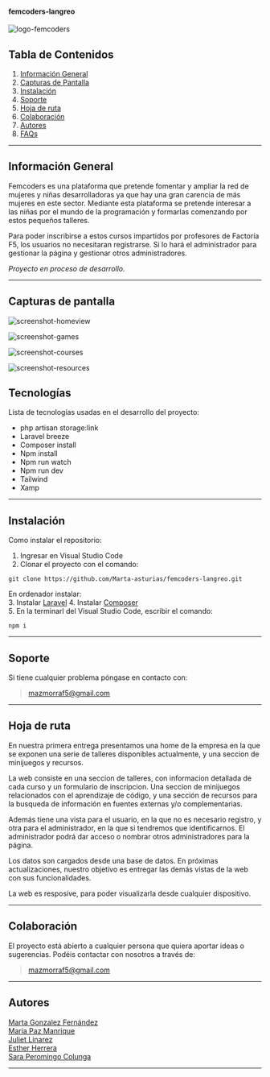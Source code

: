 #### femcoders-langreo
![logo-femcoders](https://user-images.githubusercontent.com/104801269/192168831-13556df3-8d62-43c2-9c52-36061fd900dd.png)



## Tabla de Contenidos
1. [Información General](#información-general)
2. [Capturas de Pantalla](#capturas-de-pantalla)
4. [Instalación](#instalación)
5. [Soporte](#soporte)
6. [Hoja de ruta](#hoja-de-ruta)
7. [Colaboración](#colaboración)
8. [Autores](#autores)
9. [FAQs](#faqs)

***
## Información General
Femcoders es una plataforma que pretende fomentar y ampliar la red de mujeres y niñas desarrolladoras ya que hay una gran carencia de más mujeres en este sector. Mediante esta plataforma se pretende interesar a las niñas por el mundo de la programación y formarlas comenzando por estos pequeños talleres.

Para poder inscribirse a estos cursos impartidos por profesores de Factoría F5, los usuarios no necesitaran registrarse. Si lo hará el administrador para gestionar la página y gestionar otros administradores.

*Proyecto en proceso de desarrollo.*   

***

## Capturas de pantalla

![screenshot-homeview](https://user-images.githubusercontent.com/104801269/192168840-7a237f25-76b1-41e2-b976-ddc48c5766e4.png)

![screenshot-games](https://user-images.githubusercontent.com/104801269/192168853-4da2629f-0f61-430b-9532-bb92ce163fb1.png)

![screenshot-courses](https://user-images.githubusercontent.com/104801269/192168860-166b29a7-4c9a-4f33-b908-496bb432bf67.png)

![screenshot-resources](https://user-images.githubusercontent.com/104801269/192168865-183952af-6318-4aa6-b273-0c9b10ac4a8c.png)

## Tecnologías
Lista de tecnologías usadas en el desarrollo del proyecto:
* php artisan storage:link
* Laravel breeze
* Composer install
* Npm install
* Npm run watch
* Npm run dev
* Tailwind
* Xamp


***
## Instalación
Como instalar el repositorio:

1. Ingresar en Visual Studio Code
2.  Clonar el proyecto con el comando: 
 ``` 
git clone https://github.com/Marta-asturias/femcoders-langreo.git
```
En ordenador instalar:  
3. Instalar [Laravel](https://laravel.com/docs/8.x/installation)
4. Instalar [Composer](https://www.hostinger.es/tutoriales/como-instalar-composer)  
5. En la terminarl del Visual Studio Code, escribir el comando:   
``` 
npm i 
```

***


## Soporte
Si tiene cualquier problema póngase en contacto con: 
>mazmorraf5@gmail.com

***

## Hoja de ruta

En nuestra primera entrega presentamos una home de la empresa en la que se exponen una serie de talleres disponibles actualmente, y una seccion de minijuegos y recursos.

La web consiste en una seccion de talleres, con informacion detallada de cada curso y un formulario de inscripcion. Una seccion de minijuegos relacionados con el aprendizaje de código, y una sección de recursos para la busqueda de información en fuentes externas y/o complementarias.

Además tiene una vista para el usuario, en la que no es necesario registro, y otra para el administrador, en la que si tendremos que identificarnos. El administrador podrá dar acceso o nombrar otros administradores para la página.

Los datos son cargados desde una base de datos. En próximas actualizaciones, nuestro objetivo es entregar las demás vistas de la web con sus funcionalidades.

La web es resposive, para poder visualizarla desde cualquier dispositivo. 

***

## Colaboración
El proyecto está abierto a cualquier persona que quiera aportar ideas o sugerencias. Podéis contactar con nosotros a través de:

> mazmorraf5@gmail.com

***
## Autores 
[Marta Gonzalez Fernández](https://github.com/Marta-asturias)  
[Maria Paz Manrique](https://github.com/PazManrique)   
[Juliet Linarez](https://github.com/Julieta3164)  
[Esther Herrera](https://github.com/Estherherrera)  
[Sara Peromingo Colunga](https://github.com/Sarap120298)  


***
